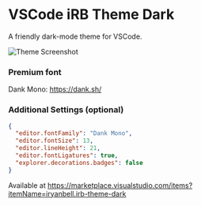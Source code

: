 # VSCode iRB Theme Dark

A friendly dark-mode theme for VSCode.

![Theme Screenshot](https://user-images.githubusercontent.com/25379378/67639586-e9155c80-f8ae-11e9-8d43-f145c3b84571.png)

### Premium font

Dank Mono: https://dank.sh/

### Additional Settings (optional)

```json
{
  "editor.fontFamily": "Dank Mono",
  "editor.fontSize": 13,
  "editor.lineHeight": 21,
  "editor.fontLigatures": true,
  "explorer.decorations.badges": false
}
```

Available at https://marketplace.visualstudio.com/items?itemName=iryanbell.irb-theme-dark
